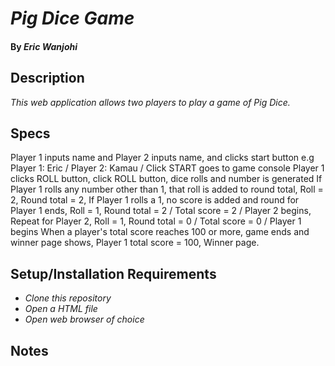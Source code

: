 # _Pig Dice Game_

#### By _Eric Wanjohi_

## Description

_This web application allows two players to play a game of Pig Dice._

## Specs
Player 1 inputs name and Player 2 inputs name, and clicks start button e.g Player 1: Eric / Player 2: Kamau / Click START goes to game console
Player 1 clicks ROLL button, click ROLL button, dice rolls and number is generated
If Player 1 rolls any number other than 1, that roll is added to round total, Roll = 2, Round total = 2,
If Player 1 rolls a 1, no score is added and round for Player 1 ends, Roll = 1, Round total = 2 / Total score = 2 / Player 2 begins, Repeat for Player 2, Roll = 1, Round total = 0 / Total score = 0 / Player 1 begins
When a player's total score reaches 100 or more, game ends and winner page shows, Player 1 total score = 100, Winner page.


## Setup/Installation Requirements

* _Clone this repository_
* _Open a HTML file_
* _Open web browser of choice_

## Notes
